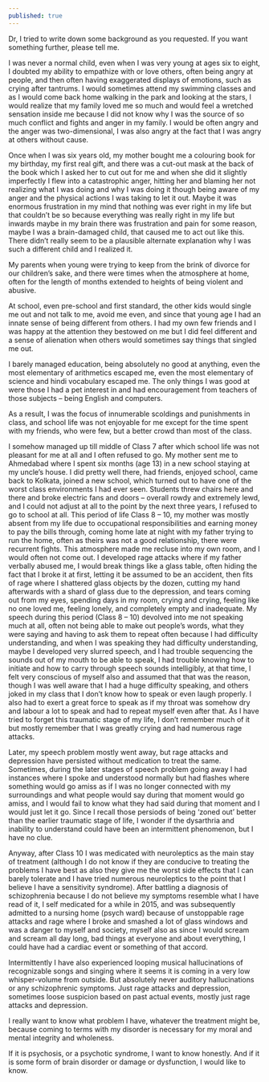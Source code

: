 ```yaml
---
published: true
---
```

Dr, I tried to write down some background as you requested. If you want something further, please tell me.
 
I was never a normal child, even when I was very young at ages six to eight, I doubted my ability to empathize with or love others, often being angry at people, and then often having exaggerated displays of emotions, such as crying after tantrums. I would sometimes attend my swimming classes and as I would come back home walking in the park and looking at the stars, I would realize that my family loved me so much and would feel a wretched sensation inside me because I did not know why I was the source of so much conflict and fights and anger in my family. I would be often angry and the anger was two-dimensional, I was also angry at the fact that I was angry at others without cause.
 
Once when I was six years old, my mother bought me a colouring book for my birthday, my first real gift, and there was a cut-out mask at the back of the book which I asked her to cut out for me and when she did it slightly imperfectly I flew into a catastrophic anger, hitting her and blaming her not realizing what I was doing and why I was doing it though being aware of my anger and the physical actions I was taking to let it out. Maybe it was enormous frustration in my mind that nothing was ever right in my life but that couldn’t be so because everything was really right in my life but inwards maybe in my brain there was frustration and pain for some reason, maybe I was a brain-damaged child, that caused me to act out like this. There didn’t really seem to be a plausible alternate explanation why I was such a different child and I realized it.
 
My parents when young were trying to keep from the brink of divorce for our children’s sake, and there were times when the atmosphere at home, often for the length of months extended to heights of being violent and abusive.
 
At school, even pre-school and first standard, the other kids would single me out and not talk to me, avoid me even, and since that young age I had an innate sense of being different from others. I had my own few friends and I was happy at the attention they bestowed on me but I did feel different and a sense of alienation when others would sometimes say things that singled me out.
 
I barely managed education, being absolutely no good at anything, even the most elementary of arithmetics escaped me, even the most elementary of science and hindi vocabulary escaped me. The only things I was good at were those I had a pet interest in and had encouragement from teachers of those subjects – being English and computers.
 
As a result, I was the focus of innumerable scoldings and punishments in class, and school life was not enjoyable for me except for the time spent with my friends, who were few, but a better crowd than most of the class.
 
I somehow managed up till middle of Class 7 after which school life was not pleasant for me at all and I often refused to go. My mother sent me to Ahmedabad where I spent six months (age 13) in a new school staying at my uncle’s house. I did pretty well there, had friends, enjoyed school, came back to Kolkata, joined a new school, which turned out to have one of the worst class environments I had ever seen. Students threw chairs here and there and broke electric fans and doors – overall rowdy and extremely lewd, and I could not adjust at all to the point by the next three years, I refused to go to school at all. This period of life Class 8 – 10, my mother was mostly absent from my life due to occupational responsibilities and earning money to pay the bills through, coming home late at night with my father trying to run the home, often as theirs was not a good relationship, there were recurrent fights. This atmosphere made me recluse into my own room, and I would often not come out. I developed rage attacks where if my father verbally abused me, I would break things like a glass table, often hiding the fact that I broke it at first, letting it be assumed to be an accident, then fits of rage where I shattered glass objects by the dozen, cutting my hand afterwards with a shard of glass due to the depression, and tears coming out from my eyes, spending days in my room, crying and crying, feeling like no one loved me, feeling lonely, and completely empty and inadequate. My speech during this period (Class 8 – 10) devolved into me not speaking much at all, often not being able to make out people’s words, what they were saying and having to ask them to repeat often because I had difficulty understanding, and when I was speaking they had difficulty understanding, maybe I developed very slurred speech, and I had trouble sequencing the sounds out of my mouth to be able to speak, I had trouble knowing how to initiate and how to carry through speech sounds intelligibly, at that time, I felt very conscious of myself also and assumed that that was the reason, though I was well aware that I had a huge difficulty speaking, and others joked in my class that I don’t know how to speak or even laugh properly. I also had to exert a great force to speak as if my throat was somehow dry and labour a lot to speak and had to repeat myself even after that. As I have tried to forget this traumatic stage of my life, I don’t remember much of it but mostly remember that I was greatly crying and had numerous rage attacks.
 
Later, my speech problem mostly went away, but rage attacks and depression have persisted without medication to treat the same. Sometimes, during the later stages of speech problem going away I had instances where I spoke and understood normally but had flashes where something would go amiss as if I was no longer connected with my surroundings and what people would say during that moment would go amiss, and I would fail to know what they had said during that moment and I would just let it go. Since I recall those persiods of being ‘zoned out’ better than the earlier traumatic stage of life, I wonder if the dysarthria and inability to understand could have been an intermittent phenomenon, but I have no clue.
 
Anyway, after Class 10 I was medicated with neuroleptics as the main stay of treatment (although I do not know if they are conducive to treating the problems I have best as also they give me the worst side effects that I can barely tolerate and I have tried numerous neuroleptics to the point that I believe I have a sensitivity syndrome). After battling a diagnosis of schizophrenia because I do not believe my symptoms resemble what I have read of it, I self medicated for a while in 2015, and was subsequently admitted to a nursing home (psych ward) because of unstoppable rage attacks and rage where I broke and smashed a lot of glass windows and was a danger to myself and society, myself also as since I would scream and scream all day long, bad things at everyone and about everything, I could have had a cardiac event or something of that accord.
 
Intermittently I have also experienced looping musical hallucinations of recognizable songs and singing where it seems it is coming in a very low whisper-volume from outside. But absolutely never auditory hallucinations or any schizophrenic symptoms. Just rage attacks and depression, sometimes loose suspicion based on past actual events, mostly just rage attacks and depression.
 
I really want to know what problem I have, whatever the treatment might be, because coming to terms with my disorder is necessary for my moral and mental integrity and wholeness.
 
If it is psychosis, or a psychotic syndrome, I want to know honestly. And if it is some form of brain disorder or damage or dysfunction, I would like to know.

